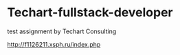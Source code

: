 # Techart-fullstack-developer
test assignment by Techart Consulting

http://f1126211.xsph.ru/index.php

